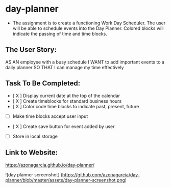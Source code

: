 # day-planner
* The assignment is to create a functioning Work Day Scheduler. The user will be able to schedule events into the Day Planner. Colored blocks will indicate the passing of time and time blocks.

## The User Story:
AS AN employee with a busy schedule
I WANT to add important events to a daily planner
SO THAT I can manage my time effectively

## Task To Be Completed:
- [ X ] Display current date at the top of the calendar
- [ X ] Create timeblocks for standard business hours
- [ X ] Color code time blocks to indicate past, present, future
- [   ] Make time blocks accept user input
- [ X ] Create save button for event added by user
- [   ] Store in local storage


## Link to Website:
https://azonagarcia.github.io/day-planner/

![day planner screenshot] (https://github.com/azonagarcia/day-planner/blob/master/assets/day-planner-screenshot.png)
